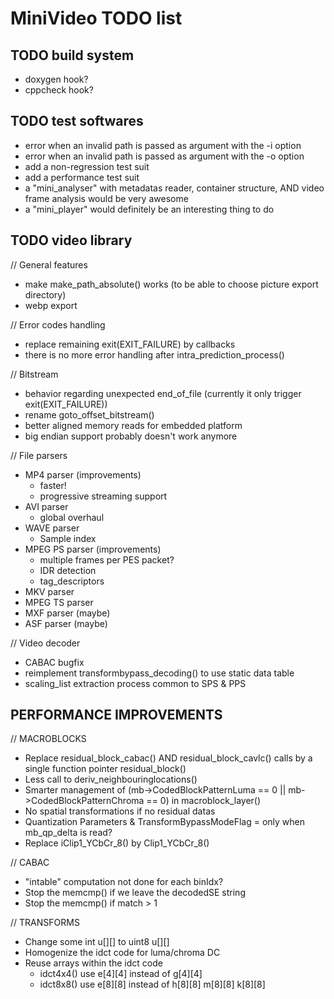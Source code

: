 MiniVideo TODO list
===================

TODO build system
-----------------

- doxygen hook?
- cppcheck hook?

TODO test softwares
-------------------

- error when an invalid path is passed as argument with the -i option
- error when an invalid path is passed as argument with the -o option
- add a non-regression test suit
- add a performance test suit
- a "mini_analyser" with metadatas reader, container structure, AND video frame analysis would be very awesome
- a "mini_player" would definitely be an interesting thing to do

TODO video library
------------------

// General features
- make make_path_absolute() works (to be able to choose picture export directory)
- webp export

// Error codes handling
- replace remaining exit(EXIT_FAILURE) by callbacks
- there is no more error handling after intra_prediction_process()

// Bitstream
- behavior regarding unexpected end_of_file (currently it only trigger exit(EXIT_FAILURE))
- rename goto_offset_bitstream()
- better aligned memory reads for embedded platform
- big endian support probably doesn't work anymore

// File parsers
- MP4 parser (improvements)
  - faster!
  - progressive streaming support
- AVI parser
  - global overhaul
- WAVE parser
  - Sample index
- MPEG PS parser (improvements)
  - multiple frames per PES packet?
  - IDR detection
  - tag_descriptors
- MKV parser
- MPEG TS parser
- MXF parser (maybe)
- ASF parser (maybe)

// Video decoder
- CABAC bugfix
- reimplement transformbypass_decoding() to use static data table
- scaling_list extraction process common to SPS & PPS

PERFORMANCE IMPROVEMENTS
------------------------

// MACROBLOCKS
- Replace residual_block_cabac() AND residual_block_cavlc() calls by a single function pointer residual_block()
- Less call to deriv_neighbouringlocations()
- Smarter management of (mb->CodedBlockPatternLuma == 0 || mb->CodedBlockPatternChroma == 0) in macroblock_layer()
- No spatial transformations if no residual datas
- Quantization Parameters & TransformBypassModeFlag = only when mb_qp_delta is read?
- Replace iClip1_YCbCr_8() by Clip1_YCbCr_8()

// CABAC
- "intable" computation not done for each binIdx?
- Stop the memcmp() if we leave the decodedSE string
- Stop the memcmp() if match > 1

// TRANSFORMS
- Change some int u[][] to uint8 u[][]
- Homogenize the idct code for luma/chroma DC
- Reuse arrays within the idct code
  - idct4x4() use e[4][4] instead of g[4][4]
  - idct8x8() use e[8][8] instead of h[8][8] m[8][8] k[8][8]
